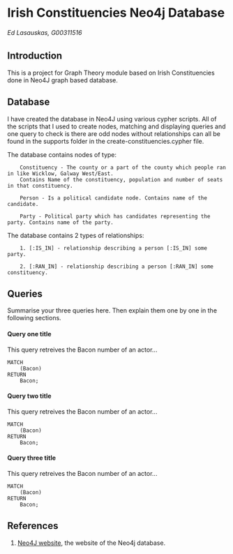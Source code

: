 # Irish Constituencies Neo4j Database
###### Ed Lasauskas, G00311516

## Introduction
This is a project for Graph Theory module based on Irish Constituencies done in Neo4J graph based database.

## Database
I have created the database in Neo4J using various cypher scripts. All of the scripts that I used to create nodes,
matching and displaying queries and one query to check is there are odd nodes without relationships can all be
found in the supports folder in the create-constituencies.cypher file.

The database contains nodes of type: 

		Constituency - The county or a part of the county which people ran in like Wicklow, Galway West/East.
		Contains Name of the constituency, population and number of seats in that constituency.
		
		Person - Is a political candidate node. Contains name of the candidate.
		
		Party - Political party which has candidates representing the party. Contains name of the party.

The database contains 2 types of relationships:

		1. [:IS_IN] - relationship describing a person [:IS_IN] some party.
		
		2. [:RAN_IN] - relationship describing a person [:RAN_IN] some constituency.

## Queries
Summarise your three queries here.
Then explain them one by one in the following sections.

#### Query one title
This query retreives the Bacon number of an actor...
```cypher
MATCH
	(Bacon)
RETURN
	Bacon;
```

#### Query two title
This query retreives the Bacon number of an actor...
```cypher
MATCH
	(Bacon)
RETURN
	Bacon;
```

#### Query three title
This query retreives the Bacon number of an actor...
```cypher
MATCH
	(Bacon)
RETURN
	Bacon;
```

## References
1. [Neo4J website](http://neo4j.com/), the website of the Neo4j database.